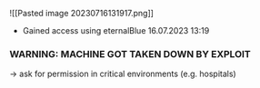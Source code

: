 ![[Pasted image 20230716131917.png]]
- Gained access using eternalBlue 16.07.2023 13:19
### WARNING: MACHINE GOT TAKEN DOWN BY EXPLOIT
-> ask for permission in critical environments (e.g. hospitals)
